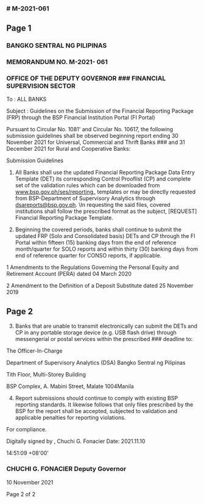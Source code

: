 ### # M-2021-061

## Page 1

### BANGKO SENTRAL NG PILIPINAS

### MEMORANDUM NO. M-2021- 061

### OFFICE OF THE DEPUTY GOVERNOR ### FINANCIAL SUPERVISION SECTOR

To : ALL BANKS

Subject : Guidelines on the Submission of the Financial Reporting Package (FRP) through the BSP Financial Institution Portal (FI Portal)

Pursuant to Circular No. 1081' and Circular No. 10617, the following submission guidelines shall be observed beginning report ending 30 November 2021 for Universal, Commercial and Thrift Banks ### and 31 December 2021 for Rural and Cooperative Banks:

Submission Guidelines

1. All Banks shall use the updated Financial Reporting Package Data Entry Template (DET) its corresponding Control Prooflist (CP) and complete set of the validation rules which can be downloaded from www.bsp.gov.ph/ses/reporting_ templates or may be directly requested from BSP-Department of Supervisory Analytics through dsareports@bsp.gov.ph. \In requesting the said files, covered institutions shall follow the prescribed format as the subject, [REQUEST] Financial Reporting Package Template.

2. Beginning the covered periods, banks shall continue to submit the updated FRP (Solo and Consolidated basis) DETs and CP through the FI Portal within fifteen (15) banking days from the end of reference month/quarter for SOLO reports and within thirty (30) banking days from end of reference quarter for CONSO reports, if applicable.

1 Amendments to the Regulations Governing the Personal Equity and Retirement Account (PERA) dated 04 March 2020

2 Amendment to the Definition of a Deposit Substitute dated 25 November 2019

## Page 2

3. Banks that are unable to transmit electronically can submit the DETs and CP in any portable storage device (e.g. USB flash drive) through messengerial or postal services within the prescribed ### deadline to:

The Officer-In-Charge

Department of Supervisory Analytics (DSA) Bangko Sentral ng Pilipinas

Tith Floor, Multi-Storey Building

BSP Complex, A. Mabini Street, Malate 1004Manila

4. Report submissions should continue to comply with existing BSP reporting standards. It likewise follows that only files prescribed by the BSP for the report shall be accepted, subjected to validation and applicable penalties for reporting violations.

For compliance.

Digitally signed by , Chuchi G. Fonacier Date: 2021.11.10

14:51:09 +08'00'

### CHUCHI G. FONACIER Deputy Governor

10 November 2021

Page 2 of 2 